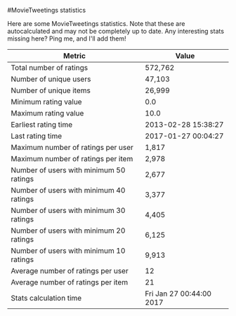 #MovieTweetings statistics

Here are some MovieTweetings statistics. Note that these are autocalculated and may not be completely up to date. Any interesting stats missing here? Ping me, and I'll add them!

Metric | Value
--- | ---
Total number of ratings                 | 572,762
Number of unique users                  | 47,103
Number of unique items                  | 26,999
Minimum rating value                    | 0.0
Maximum rating value                    | 10.0
Earliest rating time                    | 2013-02-28 15:38:27
Last rating time                        | 2017-01-27 00:04:27
Maximum number of ratings per user      | 1,817
Maximum number of ratings per item      | 2,978
Number of users with minimum 50 ratings | 2,677
Number of users with minimum 40 ratings | 3,377
Number of users with minimum 30 ratings | 4,405
Number of users with minimum 20 ratings | 6,125
Number of users with minimum 10 ratings | 9,913
Average number of ratings per user      | 12
Average number of ratings per item      | 21
Stats calculation time                  | Fri Jan 27 00:44:00 2017


